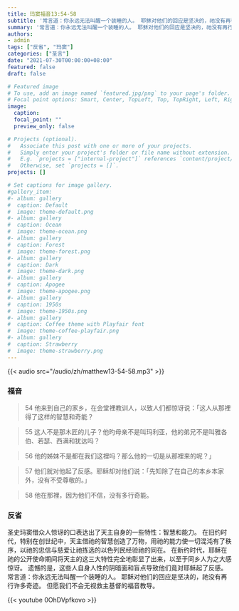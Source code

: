 ```yaml
---
title: 玛窦福音13:54-58
subtitle: '常言道：你永远无法叫醒一个装睡的人。 耶稣对他们的回应是坚决的，祂没有再行许多奇迹。 但愿我们不会无视救主基督的福音教导。'
summary: '常言道：你永远无法叫醒一个装睡的人。 耶稣对他们的回应是坚决的，祂没有再行许多奇迹。 但愿我们不会无视救主基督的福音教导。'
authors:
- admin
tags: ["反省", "玛窦"]
categories: ["圣言"]
date: "2021-07-30T00:00:00+08:00"
featured: false
draft: false

# Featured image
# To use, add an image named `featured.jpg/png` to your page's folder.
# Focal point options: Smart, Center, TopLeft, Top, TopRight, Left, Right, BottomLeft, Bottom, BottomRight
image:
  caption:
  focal_point: ""
  preview_only: false

# Projects (optional).
#   Associate this post with one or more of your projects.
#   Simply enter your project's folder or file name without extension.
#   E.g. `projects = ["internal-project"]` references `content/project/deep-learning/index.md`.
#   Otherwise, set `projects = []`.
projects: []

# Set captions for image gallery.
#gallery_item:
#- album: gallery
#  caption: Default
#  image: theme-default.png
#- album: gallery
#  caption: Ocean
#  image: theme-ocean.png
#- album: gallery
#  caption: Forest
#  image: theme-forest.png
#- album: gallery
#  caption: Dark
#  image: theme-dark.png
#- album: gallery
#  caption: Apogee
#  image: theme-apogee.png
#- album: gallery
#  caption: 1950s
#  image: theme-1950s.png
#- album: gallery
#  caption: Coffee theme with Playfair font
#  image: theme-coffee-playfair.png
#- album: gallery
#  caption: Strawberry
#  image: theme-strawberry.png
---
```


{{< audio src="/audio/zh/matthew13-54-58.mp3" >}}

### 福音
> 54 他来到自己的家乡，在会堂裡教训人，以致人们都惊讶说：「这人从那裡得了这样的智慧和奇能？

> 55 这人不是那木匠的儿子？他旳母亲不是叫玛利亚，他的弟兄不是叫雅各伯、若瑟、西满和犹达吗？

> 56 他的姊妹不是都在我们这裡吗？那么他的一切是从那裡来的呢？」

> 57 他们就对他起了反感。耶稣却对他们说：「先知除了在自己的本乡本家外，没有不受尊敬的。」

> 58 他在那裡，因为他们不信，没有多行奇能。

### 反省
圣史玛窦借众人惊讶的口表达出了天主自身的一些特性：智慧和能力。 在旧约时代，特别在创世纪中，天主借祂的智慧创造了万物，用祂的能力使一切混沌有了秩序，以祂的忠信与慈爱让祂拣选的以色列民经验祂的同在。 在新约时代，耶稣在祂的公开使命期间将天主的这三大特性完全地彰显了出来，以至于同乡人为之大感惊讶。 遗憾的是，这些人自身人性的阴暗面和盲点导致他们竟对耶稣起了反感。 常言道：你永远无法叫醒一个装睡的人。 耶稣对他们的回应是坚决的，祂没有再行许多奇迹。 但愿我们不会无视救主基督的福音教导。

{{< youtube 0OhDVpfkovo >}}
